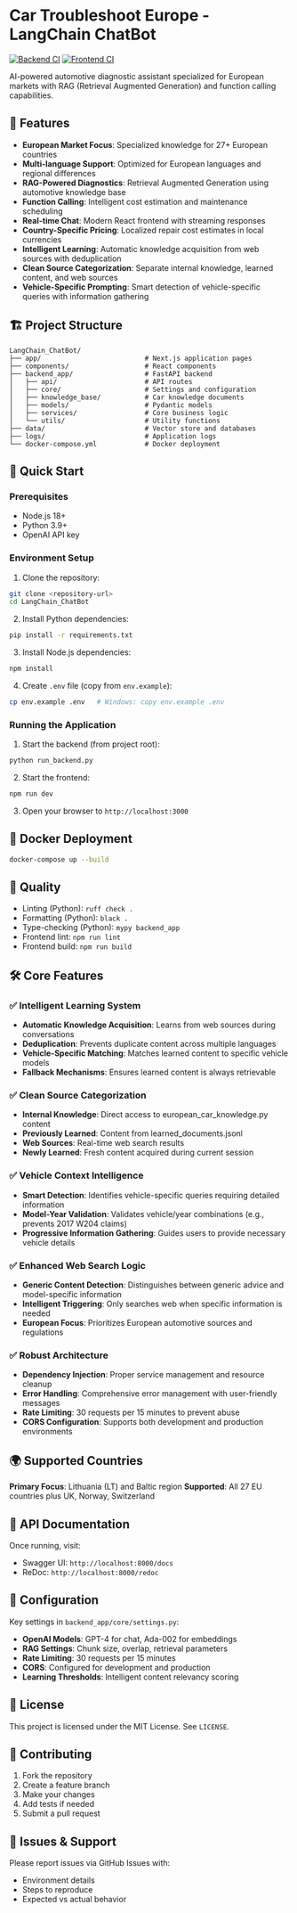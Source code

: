 # Car Troubleshoot Europe - LangChain ChatBot

[![Backend CI](https://github.com/Razeling/Langchain_Chatbot/actions/workflows/backend-ci.yml/badge.svg)](https://github.com/Razeling/Langchain_Chatbot/actions/workflows/backend-ci.yml)
[![Frontend CI](https://github.com/Razeling/Langchain_Chatbot/actions/workflows/frontend-ci.yml/badge.svg)](https://github.com/Razeling/Langchain_Chatbot/actions/workflows/frontend-ci.yml)

AI-powered automotive diagnostic assistant specialized for European markets with RAG (Retrieval Augmented Generation) and function calling capabilities.

## 🚗 Features

- **European Market Focus**: Specialized knowledge for 27+ European countries
- **Multi-language Support**: Optimized for European languages and regional differences
- **RAG-Powered Diagnostics**: Retrieval Augmented Generation using automotive knowledge base
- **Function Calling**: Intelligent cost estimation and maintenance scheduling
- **Real-time Chat**: Modern React frontend with streaming responses
- **Country-Specific Pricing**: Localized repair cost estimates in local currencies
- **Intelligent Learning**: Automatic knowledge acquisition from web sources with deduplication
- **Clean Source Categorization**: Separate internal knowledge, learned content, and web sources
- **Vehicle-Specific Prompting**: Smart detection of vehicle-specific queries with information gathering

## 🏗️ Project Structure

```
LangChain_ChatBot/
├── app/                          # Next.js application pages
├── components/                   # React components
├── backend_app/                  # FastAPI backend
│   ├── api/                      # API routes
│   ├── core/                     # Settings and configuration
│   ├── knowledge_base/           # Car knowledge documents
│   ├── models/                   # Pydantic models
│   ├── services/                 # Core business logic
│   └── utils/                    # Utility functions
├── data/                         # Vector store and databases
├── logs/                         # Application logs
└── docker-compose.yml            # Docker deployment
```

## 🚀 Quick Start

### Prerequisites

- Node.js 18+
- Python 3.9+
- OpenAI API key

### Environment Setup

1. Clone the repository:
```bash
git clone <repository-url>
cd LangChain_ChatBot
```

2. Install Python dependencies:
```bash
pip install -r requirements.txt
```

3. Install Node.js dependencies:
```bash
npm install
```

4. Create `.env` file (copy from `env.example`):
```bash
cp env.example .env   # Windows: copy env.example .env
```

### Running the Application

1. Start the backend (from project root):
```bash
python run_backend.py
```

2. Start the frontend:
```bash
npm run dev
```

3. Open your browser to `http://localhost:3000`

## 🐳 Docker Deployment

```bash
docker-compose up --build
```

## 🧪 Quality

- Linting (Python): `ruff check .`
- Formatting (Python): `black .`
- Type-checking (Python): `mypy backend_app`
- Frontend lint: `npm run lint`
- Frontend build: `npm run build`

## 🛠️ Core Features

### ✅ Intelligent Learning System
- **Automatic Knowledge Acquisition**: Learns from web sources during conversations
- **Deduplication**: Prevents duplicate content across multiple languages
- **Vehicle-Specific Matching**: Matches learned content to specific vehicle models
- **Fallback Mechanisms**: Ensures learned content is always retrievable

### ✅ Clean Source Categorization
- **Internal Knowledge**: Direct access to european_car_knowledge.py content
- **Previously Learned**: Content from learned_documents.jsonl
- **Web Sources**: Real-time web search results
- **Newly Learned**: Fresh content acquired during current session

### ✅ Vehicle Context Intelligence
- **Smart Detection**: Identifies vehicle-specific queries requiring detailed information
- **Model-Year Validation**: Validates vehicle/year combinations (e.g., prevents 2017 W204 claims)
- **Progressive Information Gathering**: Guides users to provide necessary vehicle details

### ✅ Enhanced Web Search Logic
- **Generic Content Detection**: Distinguishes between generic advice and model-specific information
- **Intelligent Triggering**: Only searches web when specific information is needed
- **European Focus**: Prioritizes European automotive sources and regulations

### ✅ Robust Architecture
- **Dependency Injection**: Proper service management and resource cleanup
- **Error Handling**: Comprehensive error management with user-friendly messages
- **Rate Limiting**: 30 requests per 15 minutes to prevent abuse
- **CORS Configuration**: Supports both development and production environments

## 🌍 Supported Countries

**Primary Focus**: Lithuania (LT) and Baltic region
**Supported**: All 27 EU countries plus UK, Norway, Switzerland

## 📖 API Documentation

Once running, visit:
- Swagger UI: `http://localhost:8000/docs`
- ReDoc: `http://localhost:8000/redoc`

## 🔧 Configuration

Key settings in `backend_app/core/settings.py`:

- **OpenAI Models**: GPT-4 for chat, Ada-002 for embeddings
- **RAG Settings**: Chunk size, overlap, retrieval parameters
- **Rate Limiting**: 30 requests per 15 minutes
- **CORS**: Configured for development and production
- **Learning Thresholds**: Intelligent content relevancy scoring

## 📝 License

This project is licensed under the MIT License. See `LICENSE`.

## 🤝 Contributing

1. Fork the repository
2. Create a feature branch
3. Make your changes
4. Add tests if needed
5. Submit a pull request

## 🐛 Issues & Support

Please report issues via GitHub Issues with:
- Environment details
- Steps to reproduce
- Expected vs actual behavior 